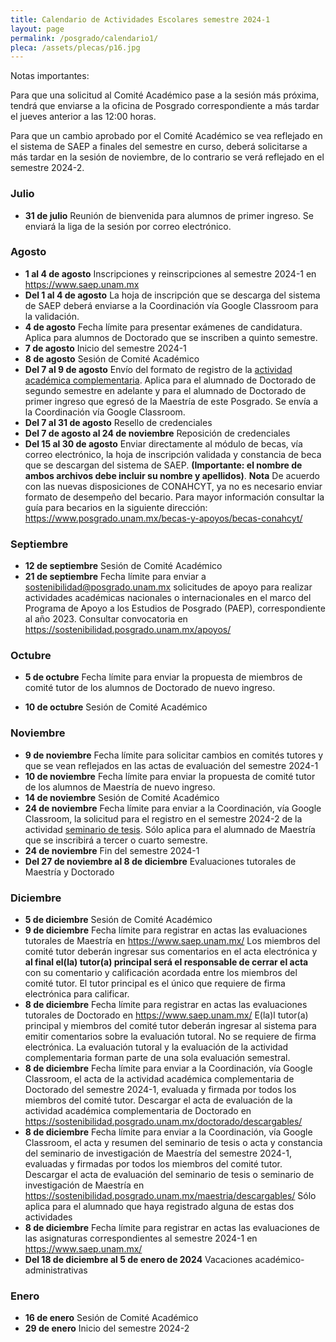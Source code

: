 ```yaml
---
title: Calendario de Actividades Escolares semestre 2024-1
layout: page
permalink: /posgrado/calendario1/
pleca: /assets/plecas/p16.jpg
---
```


Notas importantes: 

Para que una solicitud al Comité Académico pase a la sesión más próxima, tendrá que enviarse a la oficina de Posgrado correspondiente a más tardar el jueves anterior a las 12:00 horas. 

Para que un cambio aprobado por el Comité Académico se vea reflejado en el sistema de SAEP a finales del semestre en curso, deberá solicitarse a más tardar en la sesión de noviembre, de lo contrario se verá reflejado en el semestre 2024-2.

### Julio

- **31 de julio** Reunión de bienvenida para alumnos de primer ingreso. Se enviará la liga de la sesión por correo electrónico.

### Agosto
- **1 al 4 de agosto** Inscripciones y reinscripciones al semestre 2024-1 en <https://www.saep.unam.mx>
- **Del 1 al 4 de agosto** La hoja de inscripción que se descarga del sistema de SAEP deberá enviarse a la Coordinación vía Google Classroom para la validación.
- **4 de agosto** Fecha límite para presentar exámenes de candidatura. Aplica para alumnos de Doctorado que se inscriben a quinto semestre. 
- **7 de agosto** Inicio del semestre 2024-1
- **8 de agosto** Sesión de Comité Académico
- **Del 7 al 9 de agosto** Envío del formato de registro de la [actividad académica complementaria](/doctorado/actividades). Aplica para el alumnado de Doctorado de segundo semestre en adelante y para el alumnado de Doctorado de primer ingreso que egresó de la Maestría de este Posgrado. Se envía a la Coordinación vía Google Classroom. 
- **Del 7 al 31 de agosto** Resello de credenciales
- **Del 7 de agosto al 24 de noviembre** Reposición de credenciales
- **Del 15 al 30 de agosto** Enviar directamente al módulo de becas, vía correo electrónico, la hoja de inscripción validada y constancia de beca que se descargan del sistema de SAEP. **(Importante: el nombre de ambos archivos debe incluir su nombre y apellidos)**. 
**Nota** De acuerdo con las nuevas disposiciones de CONAHCYT, ya no es necesario enviar formato de desempeño del becario.
Para mayor información consultar la guía para becarios en la siguiente dirección: <https://www.posgrado.unam.mx/becas-y-apoyos/becas-conahcyt/>


### Septiembre

- **12 de septiembre** Sesión de Comité Académico
- **21 de septiembre** Fecha límite para enviar a <sostenibilidad@posgrado.unam.mx>  solicitudes de apoyo para realizar actividades académicas nacionales o internacionales en el marco del Programa de Apoyo a los Estudios de Posgrado (PAEP), correspondiente al año 2023. Consultar convocatoria en <https://sostenibilidad.posgrado.unam.mx/apoyos/>

### Octubre

- **5 de octubre** Fecha límite para enviar la propuesta de miembros de comité tutor de los alumnos de Doctorado de nuevo ingreso.

- **10 de octubre** Sesión de Comité Académico

### Noviembre	

- **9 de noviembre** Fecha límite para solicitar cambios en comités tutores y que se vean reflejados en las actas de evaluación del semestre 2024-1 
- **10 de noviembre** Fecha límite para enviar la propuesta de comité tutor de los alumnos de Maestría de nuevo ingreso.
- **14 de noviembre** Sesión de Comité Académico
- **24 de noviembre** Fecha límite para enviar a la Coordinación, vía Google Classroom, la solicitud para el registro en el semestre 2024-2 de la actividad [seminario de tesis](/maestria/seminario_tesis). Sólo aplica para el alumnado de Maestría que se inscribirá a tercer o cuarto semestre.
- **24 de noviembre** Fin del semestre 2024-1
- **Del 27 de noviembre al 8 de diciembre** Evaluaciones tutorales de Maestría y Doctorado

### Diciembre

- **5 de diciembre** Sesión de Comité Académico
- **9 de diciembre** Fecha límite para registrar en actas las evaluaciones tutorales de Maestría en <https://www.saep.unam.mx/> Los miembros del comité tutor deberán ingresar sus comentarios en el acta electrónica y **al final el(la) tutor(a) principal será el responsable de cerrar el acta** con su comentario y calificación acordada entre los miembros del comité tutor. El tutor principal es el único que requiere de firma electrónica para calificar.
- **8 de diciembre** Fecha límite para registrar en actas las evaluaciones tutorales de Doctorado en <https://www.saep.unam.mx/> E(la)l tutor(a) principal y miembros del comité tutor deberán ingresar al sistema para emitir comentarios sobre la evaluación tutoral. No se requiere de firma electrónica. La evaluación tutoral y la evaluación de la actividad complementaria forman parte de una sola evaluación semestral.
- **8 de diciembre** Fecha límite para enviar a la Coordinación, vía Google Classroom, el acta de la actividad académica complementaria de Doctorado del semestre 2024-1, evaluada y firmada por todos los miembros del comité tutor. Descargar el acta de evaluación de la actividad académica complementaria de Doctorado en <https://sostenibilidad.posgrado.unam.mx/doctorado/descargables/>
- **8 de diciembre** Fecha límite para enviar a la Coordinación, vía Google Classroom, el acta y resumen del seminario de tesis o acta y constancia del seminario de investigación de Maestría del semestre 2024-1, evaluadas y firmadas por todos los miembros del comité tutor. Descargar el acta de evaluación del seminario de tesis o seminario de investigación de Maestría en <https://sostenibilidad.posgrado.unam.mx/maestria/descargables/> Sólo aplica para el alumnado que haya registrado alguna de estas dos actividades
- **8 de diciembre** Fecha límite para registrar en actas las evaluaciones de las asignaturas correspondientes al semestre 2024-1 en <https://www.saep.unam.mx/>
- **Del 18 de diciembre al 5 de enero de 2024** Vacaciones académico-administrativas

### Enero

- **16 de enero** Sesión de Comité Académico
- **29 de enero** Inicio del semestre 2024-2
